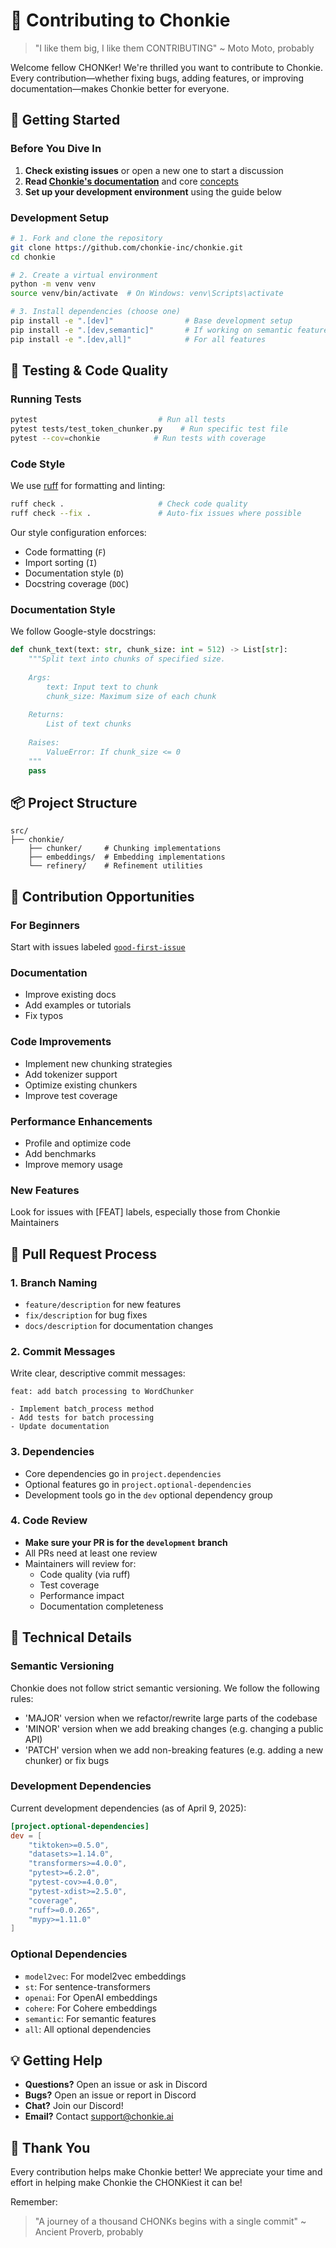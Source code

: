 # 🦛 Contributing to Chonkie

> "I like them big, I like them CONTRIBUTING" ~ Moto Moto, probably

Welcome fellow CHONKer! We're thrilled you want to contribute to Chonkie. Every contribution—whether fixing bugs, adding features, or improving documentation—makes Chonkie better for everyone.

## 🚀 Getting Started

### Before You Dive In

1. **Check existing issues** or open a new one to start a discussion
2. **Read [Chonkie's documentation](https://docs.chonkie.ai)** and core [concepts](https://docs.chonkie.ai/getting-started/concepts)
3. **Set up your development environment** using the guide below

### Development Setup

```bash
# 1. Fork and clone the repository
git clone https://github.com/chonkie-inc/chonkie.git
cd chonkie

# 2. Create a virtual environment
python -m venv venv
source venv/bin/activate  # On Windows: venv\Scripts\activate

# 3. Install dependencies (choose one)
pip install -e ".[dev]"                # Base development setup
pip install -e ".[dev,semantic]"       # If working on semantic features
pip install -e ".[dev,all]"            # For all features
```

## 🧪 Testing & Code Quality

### Running Tests

```bash
pytest                           # Run all tests
pytest tests/test_token_chunker.py    # Run specific test file
pytest --cov=chonkie            # Run tests with coverage
```

### Code Style

We use [ruff](https://github.com/astral-sh/ruff) for formatting and linting:

```bash
ruff check .                     # Check code quality
ruff check --fix .               # Auto-fix issues where possible
```

Our style configuration enforces:

- Code formatting (`F`)
- Import sorting (`I`) 
- Documentation style (`D`)
- Docstring coverage (`DOC`)

### Documentation Style

We follow Google-style docstrings:

```python
def chunk_text(text: str, chunk_size: int = 512) -> List[str]:
    """Split text into chunks of specified size.
    
    Args:
        text: Input text to chunk
        chunk_size: Maximum size of each chunk
        
    Returns:
        List of text chunks
        
    Raises:
        ValueError: If chunk_size <= 0
    """
    pass
```

## 📦 Project Structure

```
src/
├── chonkie/
    ├── chunker/     # Chunking implementations
    ├── embeddings/  # Embedding implementations
    └── refinery/    # Refinement utilities
```

## 🎯 Contribution Opportunities

### For Beginners

Start with issues labeled [`good-first-issue`](https://github.com/chonkie-inc/chonkie/issues?q=is%3Aopen+is%3Aissue+label%3A%22good+first+issue%22)

### Documentation

- Improve existing docs
- Add examples or tutorials
- Fix typos

### Code Improvements

- Implement new chunking strategies
- Add tokenizer support
- Optimize existing chunkers
- Improve test coverage

### Performance Enhancements

- Profile and optimize code
- Add benchmarks
- Improve memory usage

### New Features

Look for issues with [FEAT] labels, especially those from Chonkie Maintainers

## 🚦 Pull Request Process

### 1. Branch Naming

- `feature/description` for new features
- `fix/description` for bug fixes
- `docs/description` for documentation changes

### 2. Commit Messages

Write clear, descriptive commit messages:

```
feat: add batch processing to WordChunker

- Implement batch_process method
- Add tests for batch processing
- Update documentation
```

### 3. Dependencies

- Core dependencies go in `project.dependencies`
- Optional features go in `project.optional-dependencies`
- Development tools go in the `dev` optional dependency group

### 4. Code Review

- **Make sure your PR is for the `development` branch**
- All PRs need at least one review
- Maintainers will review for:
  - Code quality (via ruff)
  - Test coverage
  - Performance impact
  - Documentation completeness

## 🦛 Technical Details

### Semantic Versioning

Chonkie does not follow strict semantic versioning. We follow the following rules:

- 'MAJOR' version when we refactor/rewrite large parts of the codebase
- 'MINOR' version when we add breaking changes (e.g. changing a public API)
- 'PATCH' version when we add non-breaking features (e.g. adding a new chunker) or fix bugs

### Development Dependencies

Current development dependencies (as of April 9, 2025):

```toml
[project.optional-dependencies]
dev = [
    "tiktoken>=0.5.0",
    "datasets>=1.14.0",
    "transformers>=4.0.0",
    "pytest>=6.2.0", 
    "pytest-cov>=4.0.0",
    "pytest-xdist>=2.5.0",
    "coverage",
    "ruff>=0.0.265",
    "mypy>=1.11.0"
]
```

### Optional Dependencies

- `model2vec`: For model2vec embeddings
- `st`: For sentence-transformers
- `openai`: For OpenAI embeddings
- `cohere`: For Cohere embeddings
- `semantic`: For semantic features
- `all`: All optional dependencies

## 💡 Getting Help

- **Questions?** Open an issue or ask in Discord
- **Bugs?** Open an issue or report in Discord
- **Chat?** Join our Discord!
- **Email?** Contact [support@chonkie.ai](mailto:support@chonkie.ai)

## 🙏 Thank You

Every contribution helps make Chonkie better! We appreciate your time and effort in helping make Chonkie the CHONKiest it can be!

Remember:
> "A journey of a thousand CHONKs begins with a single commit" ~ Ancient Proverb, probably
